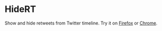 # HideRT

Show and hide retweets from Twitter timeline. Try it on [Firefox](https://addons.mozilla.org/firefox/addon/hidert) or [Chrome](https://chrome.google.com/webstore/detail/hidert/gcekingpjldiahkdoddobmigpldmlojk).